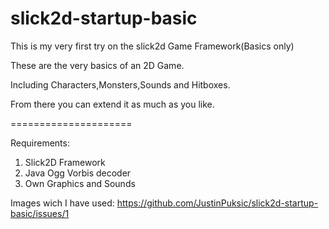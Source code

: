slick2d-startup-basic
=====================

This is my very first try on the slick2d Game Framework(Basics only)

These are the very basics of an 2D Game.

Including Characters,Monsters,Sounds and Hitboxes.

From there you can extend it as much as you like.

=====================

Requirements:

1. Slick2D Framework
2. Java Ogg Vorbis decoder
3. Own Graphics and Sounds


Images wich I have used:
https://github.com/JustinPuksic/slick2d-startup-basic/issues/1
